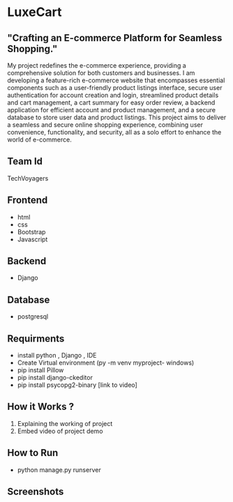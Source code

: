 
# LuxeCart
## "Crafting an E-commerce Platform for Seamless Shopping."
My project redefines the e-commerce experience, providing a comprehensive solution for both customers and businesses. I am developing a feature-rich e-commerce website that encompasses essential components such as a user-friendly product listings interface, secure user authentication for account creation and login, streamlined product details and cart management, a cart summary for easy order review, a backend application for efficient account and product management, and a secure database to store user data and product listings. This project aims to deliver a seamless and secure online shopping experience, combining user convenience, functionality, and security, all as a solo effort to enhance the world of e-commerce.
## Team Id
TechVoyagers
## Frontend
- html
- css
- Bootstrap
- Javascript
## Backend
- Django
## Database
- postgresql
## Requirments
- install python , Django , IDE
- Create Virtual environment (py -m venv myproject- windows)
- pip install Pillow
- pip install django-ckeditor
- pip install psycopg2-binary
[link to video]
## How it Works ?
1. Explaining the working of project
2. Embed video of project demo

## How to Run
- python manage.py runserver
  
## Screenshots

